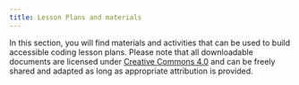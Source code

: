 ```yaml
---
title: Lesson Plans and materials
---
```


In this section, you will find materials and activities that can be used to build accessible coding lesson plans. Please note that all downloadable documents are licensed under [Creative Commons 4.0](https://creativecommons.org/licenses/by/4.0/deed.ast) and can be freely shared and adapted as long as appropriate attribution is provided.
